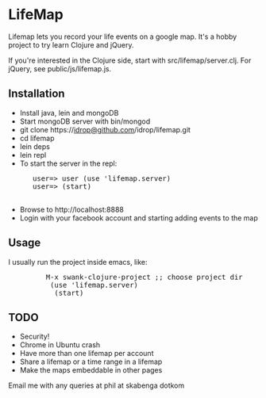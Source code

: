 LifeMap
=======

Lifemap lets you record your life events on a google map. It's a hobby project to try learn Clojure and jQuery.

If you're interested in the Clojure side, start with src/lifemap/server.clj. For jQuery, see public/js/lifemap.js.

Installation
---------------

* Install java, lein and mongoDB
* Start mongoDB server with bin/mongod
* git clone https://idrop@github.com/idrop/lifemap.git
* cd lifemap
* lein deps
* lein repl
* To start the server in the repl:
    <pre>
     user=> user (use 'lifemap.server)
     user=> (start) 
   </pre>
* Browse to http://localhost:8888
* Login with your facebook account and starting adding events to the map

Usage
-------

I usually run the project inside emacs, like:
<pre>
         M-x swank-clojure-project ;; choose project dir
          (use 'lifemap.server)
           (start)
</pre>


TODO
----

* Security!
* Chrome in Ubuntu crash
* Have more than one lifemap per account
* Share a lifemap or a time range in a lifemap
* Make the maps embeddable in other pages

Email me with any queries at phil at skabenga dotkom

